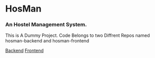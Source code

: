 # HosMan
### An Hostel Management System.

This is A Dummy Project. Code Belongs to two Diffrent Repos named hosman-backend and hosman-frontend

[Backend](https://www.github.com/mrhashcoder/hosman-backend)
[Frontend](https://www.github.com/mrhashcoder/hosman-frontend)
